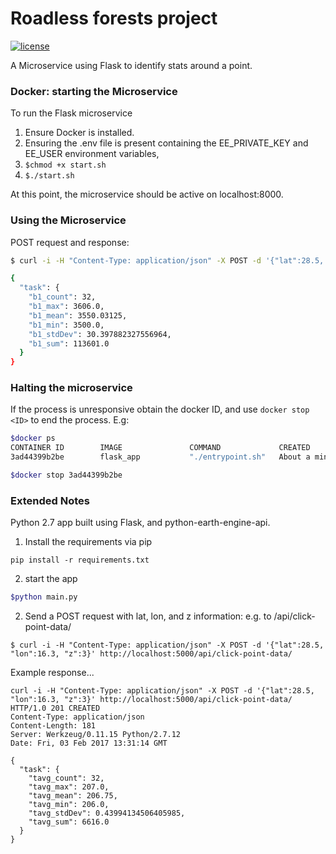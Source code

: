 # Roadless forests project

[![license](https://img.shields.io/github/license/mashape/apistatus.svg)]()

A Microservice using Flask to identify stats around a point.



### Docker: starting the Microservice
To run the Flask microservice
1. Ensure Docker is installed.
1. Ensuring the .env file is present containing the EE_PRIVATE_KEY and EE_USER environment variables,
1. `$chmod +x start.sh`
1. `$./start.sh`

At this point, the microservice should be active on localhost:8000.


### Using the Microservice

 POST request and response:

```bash
$ curl -i -H "Content-Type: application/json" -X POST -d '{"lat":28.5, "lon":16.3, "z":3}' http://localhost:5000/api/click-point-data/

{
  "task": {
    "b1_count": 32,
    "b1_max": 3606.0,
    "b1_mean": 3550.03125,
    "b1_min": 3500.0,
    "b1_stdDev": 30.397882327556964,
    "b1_sum": 113601.0
  }
}
```

### Halting the microservice
If the process is unresponsive obtain the docker ID, and use `docker stop <ID>` to end the process. E.g:

```bash
$docker ps
CONTAINER ID        IMAGE               COMMAND             CREATED              STATUS              PORTS                    NAMES
3ad44399b2be        flask_app           "./entrypoint.sh"   About a minute ago   Up About a minute   0.0.0.0:8000->5000/tcp   kind_elion

$docker stop 3ad44399b2be
```

### Extended Notes


Python 2.7 app built using Flask, and python-earth-engine-api.

1. Install the requirements via pip

```
pip install -r requirements.txt
```

2. start the app

```bash
$python main.py
```

2. Send a POST request with lat, lon, and z information: e.g. to /api/click-point-data/

```
$ curl -i -H "Content-Type: application/json" -X POST -d '{"lat":28.5, "lon":16.3, "z":3}' http://localhost:5000/api/click-point-data/
````

Example response...

```
curl -i -H "Content-Type: application/json" -X POST -d '{"lat":28.5, "lon":16.3, "z":3}' http://localhost:5000/api/click-point-data/
HTTP/1.0 201 CREATED
Content-Type: application/json
Content-Length: 181
Server: Werkzeug/0.11.15 Python/2.7.12
Date: Fri, 03 Feb 2017 13:31:14 GMT

{
  "task": {
    "tavg_count": 32,
    "tavg_max": 207.0,
    "tavg_mean": 206.75,
    "tavg_min": 206.0,
    "tavg_stdDev": 0.43994134506405985,
    "tavg_sum": 6616.0
  }
}
```
